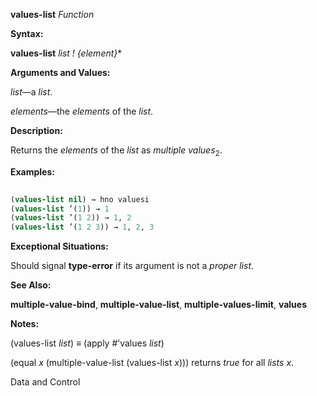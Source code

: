 **values-list** *Function* 



**Syntax:** 



**values-list** *list ! \{element\}*\* 



**Arguments and Values:** 



*list*—a *list*. 



*elements*—the *elements* of the *list*. 



**Description:** 



Returns the *elements* of the *list* as *multiple values*<sub>2</sub>. 



**Examples:**
```lisp
 
(values-list nil) → hno valuesi 
(values-list ’(1)) → 1 
(values-list ’(1 2)) → 1, 2 
(values-list ’(1 2 3)) → 1, 2, 3 

```
**Exceptional Situations:** 



Should signal **type-error** if its argument is not a *proper list*. 



**See Also:** 



**multiple-value-bind**, **multiple-value-list**, **multiple-values-limit**, **values** 



**Notes:** 



(values-list *list*) ≡ (apply #’values *list*) 



(equal *x* (multiple-value-list (values-list *x*))) returns *true* for all *lists x*. 



Data and Control 



 



 



